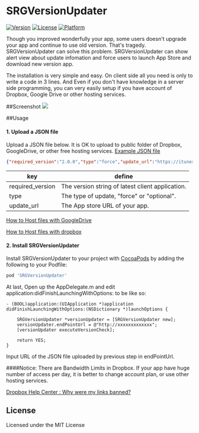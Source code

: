 # SRGVersionUpdater
[![Version](https://img.shields.io/cocoapods/v/SRGVersionUpdater.svg?style=flat)](https://github.com/kazu0620/SRGVersionUpdater)
[![License](https://img.shields.io/cocoapods/l/SRGVersionUpdater.svg?style=flat)](https://github.com/kazu0620/SRGVersionUpdater)
[![Platform](https://img.shields.io/cocoapods/p/SRGVersionUpdater.svg?style=flat)](https://github.com/kazu0620/SRGVersionUpdater)

Though you improved wonderfully your app, some users doesn't upgrade your app and continue to use old version. That's tragedy. SRGVersionUpdater can solve this problem. SRGVersionUpdater can show alert view about update infomation and force users to launch App Store and download new version app.

The installation is very simple and easy. On client side all you need is only to write a code in 3 lines. And Even if you don't have knowledge in a server side programming, you can very easily setup if you have account of Dropbox, Google Drive or other hosting services.

##Screenshot
![](https://dl.dropboxusercontent.com/u/461628/SRGVersionUpdater.png)

##Usage


#### 1. Upload a JSON file
Upload a JSON file below. It is OK to upload to public folder of Dropbox, GoogleDrive, or other free hosting services.
[Example JSON file](https://github.com/kazu0620/SRGVersionUpdater/raw/master/Example/app_version.json)

```json
{"required_version":"2.0.0","type":"force","update_url":"https://itunes.apple.com/jp/app/idxxxxxxxxxx?mt="}
```

| key | define |
|--------|--------|
|   required_version     |   The version string of  latest client application.      |
|     type   |    The type of update, "force" or "optional".      |
|     update_url   |  The App store URL of your app.     |

[How to Host files with GoogleDrive](https://sites.google.com/a/griffith.edu.au/staff-email-learning-centre/help-yourself/google-drive-docs/how-to-share-a-file-with-a-non-google-colleague)

[How to Host files with dropbox](http://www.goarch.org/archdiocese/departments/internet/articles/dropbox/)


#### 2. Install  SRGVersionUpdater
Install SRGVersionUpdater to your project with [CocoaPods](http://cocoapods.org) by adding the following to your Podfile:

``` ruby
pod 'SRGVersionUpdater'
```

At last, Open up the AppDelegate.m and edit application:didFinishLaunchingWithOptions: to be like so:

```objc
- (BOOL)application:(UIApplication *)application didFinishLaunchingWithOptions:(NSDictionary *)launchOptions {
    
    SRGVersionUpdater *versionUpdater = [SRGVersionUpdater new];
    versionUpdater.endPointUrl = @"http://xxxxxxxxxxxxx";
    [versionUpdater executeVersionCheck];
    
    return YES;
}
```
Input URL of the JSON file uploaded by previous step in endPointUrl.

####Notice:
There are Bandwidth Limits in Dropbox. If your app have huge number of access per day, it is better to change account plan, or use other hosting services.

[Dropbox Help Center : Why were my links banned?](https://www.dropbox.com/help/4204)

## License
Licensed under the MIT License


